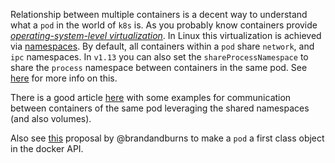 Relationship between multiple containers is a decent way to understand what a `pod` in the world of `k8s` is. As you probably know containers provide [_operating-system-level virtualization_](https://en.wikipedia.org/wiki/Container_(virtualization)). In Linux this virtualization is achieved via [namespaces](https://en.wikipedia.org/wiki/Linux_namespaces). By default, all containers within a `pod` share `network`, and `ipc` namespaces. In `v1.13` you can also set the `shareProcessNamespace` to share the `process` namespace between containers in the same pod. See [here](https://kubernetes.io/docs/tasks/configure-pod-container/share-process-namespace/) for more info on this. 

There is a good article [here](https://www.mirantis.com/blog/multi-container-pods-and-container-communication-in-kubernetes/) with some examples for communication between containers of the same pod leveraging the shared namespaces (and also volumes).

Also see [this](https://github.com/moby/moby/issues/8781) proposal by @brandandburns to make a `pod` a first class object in the docker API. 

